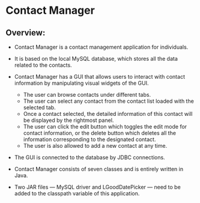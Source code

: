 # Contact Manager
## Overview:
* Contact Manager is a contact management application for individuals. 
* It is based on the local MySQL database, which stores all the data related to the contacts. 
* Contact Manager has a GUI that allows users to interact with contact information by manipulating visual widgets of the GUI.
  * The user can browse contacts under different tabs.
  * The user can select any contact from the contact list loaded with the selected tab. 
  * Once a contact selected, the detailed information of this contact will be displayed by the rightmost panel.
  * The user can click the edit button which toggles the edit mode for contact information, or the delete button which deletes all the information
    corresponding to the designated contact.
  * The user is also allowed to add a new contact at any time.
      
* The GUI is connected to the database by JDBC connections.
* Contact Manager consists of seven classes and is entirely written in Java.
* Two JAR files — MySQL driver and LGoodDatePicker — need to be added to the classpath variable of this application.